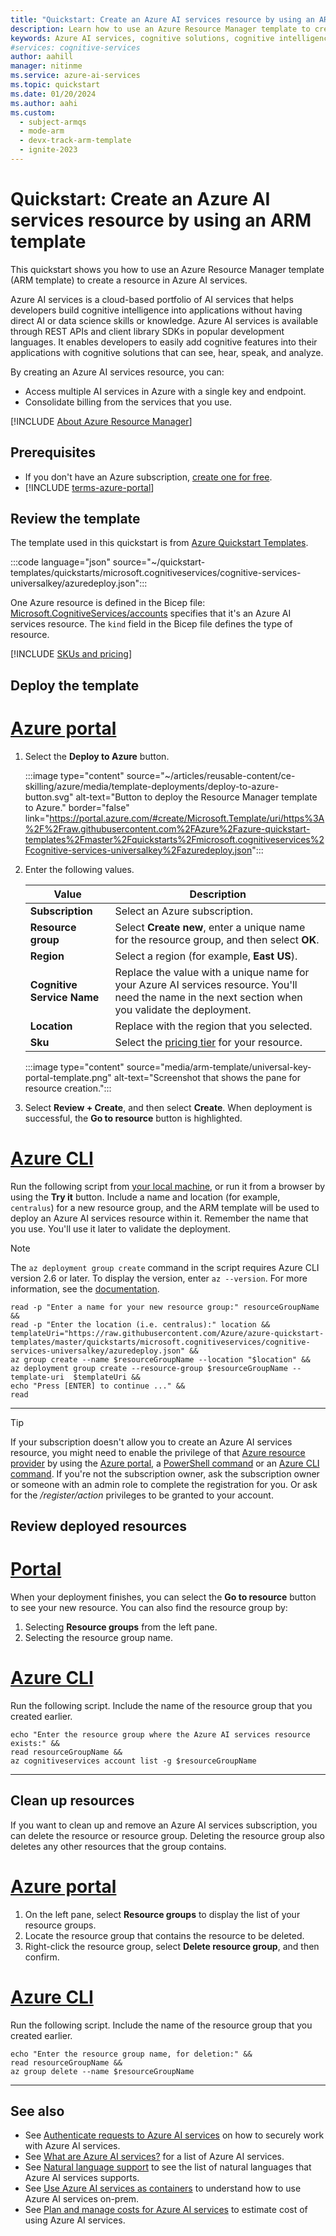 ```yaml
---
title: "Quickstart: Create an Azure AI services resource by using an ARM template"
description: Learn how to use an Azure Resource Manager template to create an Azure AI services resource.
keywords: Azure AI services, cognitive solutions, cognitive intelligence, cognitive artificial intelligence
#services: cognitive-services
author: aahill
manager: nitinme
ms.service: azure-ai-services
ms.topic: quickstart
ms.date: 01/20/2024
ms.author: aahi
ms.custom:
  - subject-armqs
  - mode-arm
  - devx-track-arm-template
  - ignite-2023
---
```


# Quickstart: Create an Azure AI services resource by using an ARM template

This quickstart shows you how to use an Azure Resource Manager template (ARM template) to create a resource in Azure AI services.

Azure AI services is a cloud-based portfolio of AI services that helps developers build cognitive intelligence into applications without having direct AI or data science skills or knowledge. Azure AI services is available through REST APIs and client library SDKs in popular development languages. It enables developers to easily add cognitive features into their applications with cognitive solutions that can see, hear, speak, and analyze.

By creating an Azure AI services resource, you can:

* Access multiple AI services in Azure with a single key and endpoint.
* Consolidate billing from the services that you use.

[!INCLUDE [About Azure Resource Manager](../../includes/resource-manager-quickstart-introduction.md)]

## Prerequisites

* If you don't have an Azure subscription, [create one for free](https://azure.microsoft.com/free/cognitive-services).
* [!INCLUDE [terms-azure-portal](./includes/quickstarts/terms-azure-portal.md)]

## Review the template

The template used in this quickstart is from [Azure Quickstart Templates](https://azure.microsoft.com/resources/templates/cognitive-services-universalkey/).

:::code language="json" source="~/quickstart-templates/quickstarts/microsoft.cognitiveservices/cognitive-services-universalkey/azuredeploy.json":::

One Azure resource is defined in the Bicep file: [Microsoft.CognitiveServices/accounts](/azure/templates/microsoft.cognitiveservices/accounts) specifies that it's an Azure AI services resource. The `kind` field in the Bicep file defines the type of resource.

[!INCLUDE [SKUs and pricing](./includes/quickstarts/sku-pricing.md)]

## Deploy the template

# [Azure portal](#tab/portal)

1. Select the **Deploy to Azure** button.

    :::image type="content" source="~/articles/reusable-content/ce-skilling/azure/media/template-deployments/deploy-to-azure-button.svg" alt-text="Button to deploy the Resource Manager template to Azure." border="false" link="https://portal.azure.com/#create/Microsoft.Template/uri/https%3A%2F%2Fraw.githubusercontent.com%2FAzure%2Fazure-quickstart-templates%2Fmaster%2Fquickstarts%2Fmicrosoft.cognitiveservices%2Fcognitive-services-universalkey%2Fazuredeploy.json":::

2. Enter the following values.

    |Value  |Description  |
    |---------|---------|
    | **Subscription** | Select an Azure subscription. |
    | **Resource group** | Select **Create new**, enter a unique name for the resource group, and then select **OK**. |
    | **Region** | Select a region (for example, **East US**). |
    | **Cognitive Service Name** | Replace the value with a unique name for your Azure AI services resource. You'll need the name in the next section when you validate the deployment. |
    | **Location** | Replace with the region that you selected. |
    | **Sku** | Select the [pricing tier](https://azure.microsoft.com/pricing/details/cognitive-services/) for your resource. |

    :::image type="content" source="media/arm-template/universal-key-portal-template.png" alt-text="Screenshot that shows the pane for resource creation.":::

3. Select **Review + Create**, and then select **Create**. When deployment is successful, the **Go to resource** button is highlighted.

# [Azure CLI](#tab/CLI)

Run the following script from [your local machine](/cli/azure/install-azure-cli), or run it from a browser by using the **Try it** button. Include a name and location (for example, `centralus`) for a new resource group, and the ARM template will be used to deploy an Azure AI services resource within it. Remember the name that you use. You'll use it later to validate the deployment.

> [!NOTE]
> The `az deployment group create` command in the script requires Azure CLI version 2.6 or later. To display the version, enter `az --version`. For more information, see the [documentation](/cli/azure/deployment/group).

```azurecli-interactive
read -p "Enter a name for your new resource group:" resourceGroupName &&
read -p "Enter the location (i.e. centralus):" location &&
templateUri="https://raw.githubusercontent.com/Azure/azure-quickstart-templates/master/quickstarts/microsoft.cognitiveservices/cognitive-services-universalkey/azuredeploy.json" &&
az group create --name $resourceGroupName --location "$location" &&
az deployment group create --resource-group $resourceGroupName --template-uri  $templateUri &&
echo "Press [ENTER] to continue ..." &&
read
```

---

> [!TIP]
> If your subscription doesn't allow you to create an Azure AI services resource, you might need to enable the privilege of that [Azure resource provider](../azure-resource-manager/management/resource-providers-and-types.md#register-resource-provider) by using the [Azure portal](../azure-resource-manager/management/resource-providers-and-types.md#azure-portal), a [PowerShell command](../azure-resource-manager/management/resource-providers-and-types.md#azure-powershell) or an [Azure CLI command](../azure-resource-manager/management/resource-providers-and-types.md#azure-cli). If you're not the subscription owner, ask the subscription owner or someone with an admin role to complete the registration for you. Or ask for the */register/action* privileges to be granted to your account.

## Review deployed resources

# [Portal](#tab/portal)

When your deployment finishes, you can select the **Go to resource** button to see your new resource. You can also find the resource group by:

1. Selecting **Resource groups** from the left pane.
2. Selecting the resource group name.

# [Azure CLI](#tab/CLI)

Run the following script. Include the name of the resource group that you created earlier.

```azurecli-interactive
echo "Enter the resource group where the Azure AI services resource exists:" &&
read resourceGroupName &&
az cognitiveservices account list -g $resourceGroupName
```

---

## Clean up resources

If you want to clean up and remove an Azure AI services subscription, you can delete the resource or resource group. Deleting the resource group also deletes any other resources that the group contains.

# [Azure portal](#tab/portal)

1. On the left pane, select **Resource groups** to display the list of your resource groups.
2. Locate the resource group that contains the resource to be deleted.
3. Right-click the resource group, select **Delete resource group**, and then confirm.

# [Azure CLI](#tab/CLI)

Run the following script. Include the name of the resource group that you created earlier.

```azurecli-interactive
echo "Enter the resource group name, for deletion:" &&
read resourceGroupName &&
az group delete --name $resourceGroupName
```

---

## See also

* See [Authenticate requests to Azure AI services](authentication.md) on how to securely work with Azure AI services.
* See [What are Azure AI services?](./what-are-ai-services.md) for a list of Azure AI services.
* See [Natural language support](language-support.md) to see the list of natural languages that Azure AI services supports.
* See [Use Azure AI services as containers](cognitive-services-container-support.md) to understand how to use Azure AI services on-prem.
* See [Plan and manage costs for Azure AI services](../ai-studio/how-to/costs-plan-manage.md) to estimate cost of using Azure AI services.
